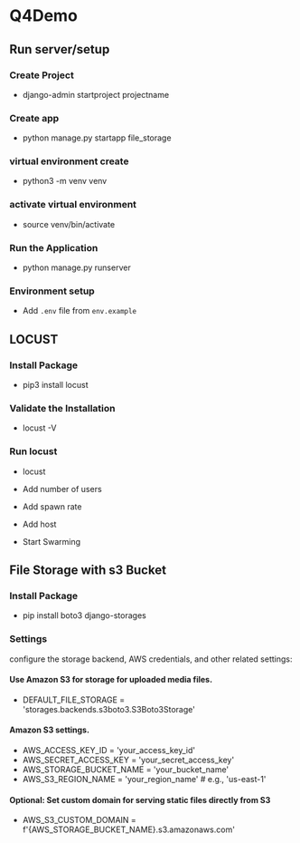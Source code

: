# Q4Demo

## Run server/setup

### Create Project
- django-admin startproject projectname 

### Create app 
- python manage.py startapp file_storage


### virtual environment create
- python3 -m venv venv 

### activate virtual environment
- source venv/bin/activate

### Run the Application
- python manage.py runserver  


### Environment setup

- Add `.env` file from `env.example`


## LOCUST

### Install Package 
- pip3 install locust


### Validate the Installation
- locust -V


### Run locust
- locust

- Add number of users 
- Add spawn rate 
- Add host 
- Start Swarming


## File Storage with s3 Bucket

### Install Package 
- pip install boto3 django-storages


### Settings
configure the storage backend, AWS credentials, and other related settings:

#### Use Amazon S3 for storage for uploaded media files.
- DEFAULT_FILE_STORAGE = 'storages.backends.s3boto3.S3Boto3Storage'

#### Amazon S3 settings.
- AWS_ACCESS_KEY_ID = 'your_access_key_id'
- AWS_SECRET_ACCESS_KEY = 'your_secret_access_key'
- AWS_STORAGE_BUCKET_NAME = 'your_bucket_name'
- AWS_S3_REGION_NAME = 'your_region_name'  # e.g., 'us-east-1'

#### Optional: Set custom domain for serving static files directly from S3
- AWS_S3_CUSTOM_DOMAIN = f'{AWS_STORAGE_BUCKET_NAME}.s3.amazonaws.com'





